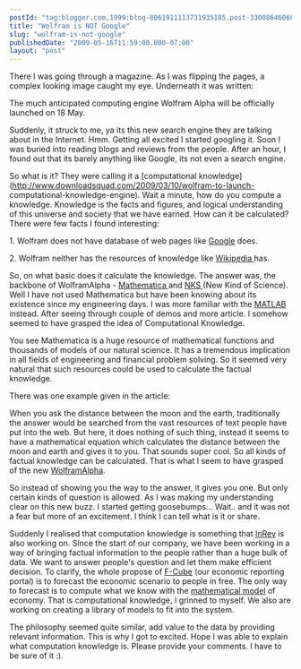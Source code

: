 ```yaml
---
postId: "tag:blogger.com,1999:blog-8061911113731935185.post-3300864606853170417"
title: "Wolfram is NOT Google"
slug: "wolfram-is-not-google"
publishedDate: "2009-05-16T11:59:00.000-07:00"
layout: "post"
---
```


There I was going through a magazine. As I was flipping the pages, a complex
looking image caught my eye. Underneath it was written:  

  

The much anticipated computing engine Wolfram Alpha will be officially
launched on 18 May.

  

Suddenly, it struck to me, ya its this new search engine they are talking
about in the Internet. Hmm. Getting all excited I started googling it. Soon I
was buried into reading blogs and reviews from the people. After an hour, I
found out that its barely anything like Google, its not even a search engine.

  

So what is it? They were calling it a [computational
knowledge](http://www.downloadsquad.com/2009/03/10/wolfram-to-launch-
computational-knowledge-engine). Wait a minute, how do you compute a
knowledge. Knowledge is the facts and figures, and logical understanding of
this universe and society that we have earned. How can it be calculated? There
were few facts I found interesting:

  

1\. Wolfram does not have database of web pages like
[Google](http://www.google.com/) does.

2\. Wolfram neither has the resources of knowledge like [Wikipedia
](http://en.wikipedia.org/wiki/Main_Page)has.

  

So, on what basic does it calculate the knowledge. The answer was, the
backbone of WolframAlpha - [Mathematica
](http://en.wikipedia.org/wiki/Mathematica)and [NKS
](http://www.wolframscience.com/)(New Kind of Science). Well I have not used
Mathematica but have been knowing about its existence since my engineering
days. I was more familiar with the [MATLAB
](http://en.wikipedia.org/wiki/MATLAB)instead. After seeing through couple of
demos and more article. I somehow seemed to have grasped the idea of
Computational Knowledge.

  

You see Mathematica is a huge resource of mathematical functions and thousands
of models of our natural science. It has a tremendous implication in all
fields of engineering and financial problem solving. So it seemed very natural
that such resources could be used to calculate the factual knowledge.

  

There was one example given in the article:

  

When you ask the distance between the moon and the earth, traditionally the
answer would be searched from the vast resources of text people have put into
the web. But here, it does nothing of such thing, instead it seems to have a
mathematical equation which calculates the distance between the moon and earth
and gives it to you. That sounds super cool. So all kinds of factual knowledge
can be calculated. That is what I seem to have grasped of the new
[WolframAlpha](http://www.wolframalpha.com/).  

  

So instead of showing you the way to the answer, it gives you one. But only
certain kinds of question is allowed. As I was making my understanding clear
on this new buzz. I started getting goosebumps... Wait.. and it was not a fear
but more of an excitement. I think I can tell what is it or share.

  

Suddenly I realised that computation knowledge is something that
[InRev](http://www.in-rev.com/) is also working on. Since the start of our
company, we have been working in a way of bringing factual information to the
people rather than a huge bulk of data. We want to answer people's question
and let them make efficient decision. To clarify, the whole propose of
[F-Cube](http://www.f-cube.us/) (our economic reporting portal) is to forecast
the economic scenario to people in free. The only way to forecast is to
compute what we know with the [mathematical
model](http://en.wikipedia.org/wiki/Mathematical_model) of economy. That is
computational knowledge, I grinned to myself. We also are working on creating
a library of models to fit into the system.

  

The philosophy seemed quite similar, add value to the data by providing
relevant information. This is why I got to excited. Hope I was able to explain
what computation knowledge is. Please provide your comments. I have to be sure
of it :).

